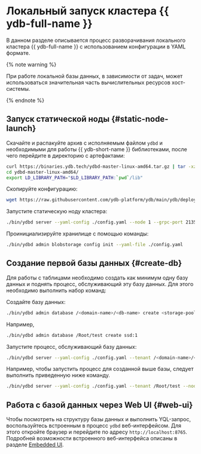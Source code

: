 # Локальный запуск кластера {{ ydb-full-name }}

В данном разделе описывается процесс разворачивания локального кластера {{ ydb-full-name }} c использованием конфигурации в YAML формате.

{% note warning %}

При работе локальной базы данных, в зависимости от задач, может использоваться значительная часть вычислительных ресурсов хост-системы.

{% endnote %}

## Запуск статической ноды {#static-node-launch}

Скачайте и распакуйте архив с исполняемым файлом `ydbd` и необходимыми для работы {{ ydb-short-name }} библиотеками, после чего перейдите в директорию с артефактами:

```bash
curl https://binaries.ydb.tech/ydbd-master-linux-amd64.tar.gz | tar -xz
cd ydbd-master-linux-amd64/
export LD_LIBRARY_PATH="$LD_LIBRARY_PATH:`pwd`/lib"
```

Скопируйте конфигурацию:

```bash
wget https://raw.githubusercontent.com/ydb-platform/ydb/main/ydb/deploy/yaml_config_examples/single-node-in-memory.yaml -O config.yaml
```

Запустите статическую ноду кластера:

```bash
./bin/ydbd server --yaml-config ./config.yaml --node 1 --grpc-port 2135 --ic-port 19001 --mon-port 8765
```

Проинициализируйте хранилище с помощью команды:

```bash
./bin/ydbd admin blobstorage config init --yaml-file ./config.yaml
```

## Создание первой базы данных {#create-db}

Для работы с таблицами необходимо создать как минимум одну базу данных и поднять процесс, обслуживающий эту базу данных. Для этого необходимо выполнить набор команд:

Создайте базу данных:

```bash
./bin/ydbd admin database /<domain-name>/<db-name> create <storage-pool-kind>:<storage-unit-count>
```

Например,

```bash
./bin/ydbd admin database /Root/test create ssd:1
```

Запустите процесс, обслуживающий базу данных:

```bash
./bin/ydbd server --yaml-config ./config.yaml --tenant /<domain-name>/<db-name> --node-broker <address>:<port> --grpc-port 31001 --ic-port 31003 --mon-port 31002
```

Например, чтобы запустить процесс для созданной выше базы, следует выполнить приведенную ниже команду.

```bash
./bin/ydbd server --yaml-config ./config.yaml --tenant /Root/test --node-broker localhost:2135 --grpc-port 31001 --ic-port 31003 --mon-port 31002
```


## Работа с базой данных через Web UI {#web-ui}

Чтобы посмотреть на структуру базы данных и выполнить YQL-запрос, воспользуйтесь встроенным в процесс `ydbd` веб-интерфейсом. Для этого откройте браузер и перейдите по адресу `http://localhost:8765`. Подробней возможности встроенного веб-интерфейса описаны в разделе [Embedded UI](../maintenance/embedded_monitoring/ydb_monitoring.md).

